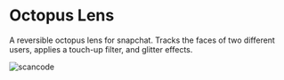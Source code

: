 # Octopus Lens
 A reversible octopus lens for snapchat. Tracks the faces of two different users, applies a touch-up filter, and glitter effects.


![scancode](https://www.snapchat.com/unlock/?type=SNAPCODE&uuid=218823196a6545ef9c2f76dc39514da1&metadata=01)
